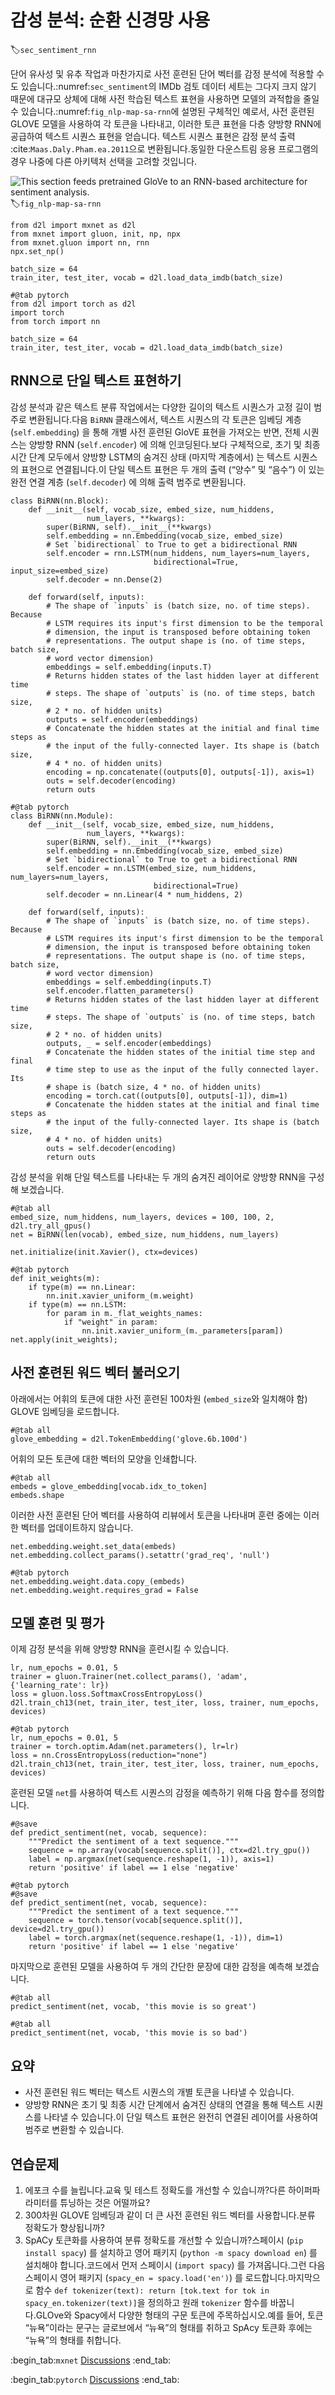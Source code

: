 # 감성 분석: 순환 신경망 사용
:label:`sec_sentiment_rnn`

단어 유사성 및 유추 작업과 마찬가지로 사전 훈련된 단어 벡터를 감정 분석에 적용할 수도 있습니다.:numref:`sec_sentiment`의 IMDb 검토 데이터 세트는 그다지 크지 않기 때문에 대규모 상체에 대해 사전 학습된 텍스트 표현을 사용하면 모델의 과적합을 줄일 수 있습니다.:numref:`fig_nlp-map-sa-rnn`에 설명된 구체적인 예로서, 사전 훈련된 GLOVE 모델을 사용하여 각 토큰을 나타내고, 이러한 토큰 표현을 다층 양방향 RNN에 공급하여 텍스트 시퀀스 표현을 얻습니다. 텍스트 시퀀스 표현은 감정 분석 출력 :cite:`Maas.Daly.Pham.ea.2011`으로 변환됩니다.동일한 다운스트림 응용 프로그램의 경우 나중에 다른 아키텍처 선택을 고려할 것입니다. 

![This section feeds pretrained GloVe to an RNN-based architecture for sentiment analysis.](../img/nlp-map-sa-rnn.svg)
:label:`fig_nlp-map-sa-rnn`

```{.python .input}
from d2l import mxnet as d2l
from mxnet import gluon, init, np, npx
from mxnet.gluon import nn, rnn
npx.set_np()

batch_size = 64
train_iter, test_iter, vocab = d2l.load_data_imdb(batch_size)
```

```{.python .input}
#@tab pytorch
from d2l import torch as d2l
import torch
from torch import nn

batch_size = 64
train_iter, test_iter, vocab = d2l.load_data_imdb(batch_size)
```

## RNN으로 단일 텍스트 표현하기

감성 분석과 같은 텍스트 분류 작업에서는 다양한 길이의 텍스트 시퀀스가 고정 길이 범주로 변환됩니다.다음 `BiRNN` 클래스에서, 텍스트 시퀀스의 각 토큰은 임베딩 계층 (`self.embedding`) 을 통해 개별 사전 훈련된 GloVE 표현을 가져오는 반면, 전체 시퀀스는 양방향 RNN (`self.encoder`) 에 의해 인코딩된다.보다 구체적으로, 초기 및 최종 시간 단계 모두에서 양방향 LSTM의 숨겨진 상태 (마지막 계층에서) 는 텍스트 시퀀스의 표현으로 연결됩니다.이 단일 텍스트 표현은 두 개의 출력 (“양수” 및 “음수”) 이 있는 완전 연결 계층 (`self.decoder`) 에 의해 출력 범주로 변환됩니다.

```{.python .input}
class BiRNN(nn.Block):
    def __init__(self, vocab_size, embed_size, num_hiddens,
                 num_layers, **kwargs):
        super(BiRNN, self).__init__(**kwargs)
        self.embedding = nn.Embedding(vocab_size, embed_size)
        # Set `bidirectional` to True to get a bidirectional RNN
        self.encoder = rnn.LSTM(num_hiddens, num_layers=num_layers,
                                bidirectional=True, input_size=embed_size)
        self.decoder = nn.Dense(2)

    def forward(self, inputs):
        # The shape of `inputs` is (batch size, no. of time steps). Because
        # LSTM requires its input's first dimension to be the temporal
        # dimension, the input is transposed before obtaining token
        # representations. The output shape is (no. of time steps, batch size,
        # word vector dimension)
        embeddings = self.embedding(inputs.T)
        # Returns hidden states of the last hidden layer at different time
        # steps. The shape of `outputs` is (no. of time steps, batch size,
        # 2 * no. of hidden units)
        outputs = self.encoder(embeddings)
        # Concatenate the hidden states at the initial and final time steps as
        # the input of the fully-connected layer. Its shape is (batch size,
        # 4 * no. of hidden units)
        encoding = np.concatenate((outputs[0], outputs[-1]), axis=1)
        outs = self.decoder(encoding)
        return outs
```

```{.python .input}
#@tab pytorch
class BiRNN(nn.Module):
    def __init__(self, vocab_size, embed_size, num_hiddens,
                 num_layers, **kwargs):
        super(BiRNN, self).__init__(**kwargs)
        self.embedding = nn.Embedding(vocab_size, embed_size)
        # Set `bidirectional` to True to get a bidirectional RNN
        self.encoder = nn.LSTM(embed_size, num_hiddens, num_layers=num_layers,
                                bidirectional=True)
        self.decoder = nn.Linear(4 * num_hiddens, 2)

    def forward(self, inputs):
        # The shape of `inputs` is (batch size, no. of time steps). Because
        # LSTM requires its input's first dimension to be the temporal
        # dimension, the input is transposed before obtaining token
        # representations. The output shape is (no. of time steps, batch size,
        # word vector dimension)
        embeddings = self.embedding(inputs.T)
        self.encoder.flatten_parameters()
        # Returns hidden states of the last hidden layer at different time
        # steps. The shape of `outputs` is (no. of time steps, batch size,
        # 2 * no. of hidden units)
        outputs, _ = self.encoder(embeddings)
        # Concatenate the hidden states of the initial time step and final
        # time step to use as the input of the fully connected layer. Its
        # shape is (batch size, 4 * no. of hidden units)
        encoding = torch.cat((outputs[0], outputs[-1]), dim=1)
        # Concatenate the hidden states at the initial and final time steps as
        # the input of the fully-connected layer. Its shape is (batch size,
        # 4 * no. of hidden units)
        outs = self.decoder(encoding)
        return outs
```

감성 분석을 위해 단일 텍스트를 나타내는 두 개의 숨겨진 레이어로 양방향 RNN을 구성해 보겠습니다.

```{.python .input}
#@tab all
embed_size, num_hiddens, num_layers, devices = 100, 100, 2, d2l.try_all_gpus()
net = BiRNN(len(vocab), embed_size, num_hiddens, num_layers)
```

```{.python .input}
net.initialize(init.Xavier(), ctx=devices)
```

```{.python .input}
#@tab pytorch
def init_weights(m):
    if type(m) == nn.Linear:
        nn.init.xavier_uniform_(m.weight)
    if type(m) == nn.LSTM:
        for param in m._flat_weights_names:
            if "weight" in param:
                nn.init.xavier_uniform_(m._parameters[param])
net.apply(init_weights);
```

## 사전 훈련된 워드 벡터 불러오기

아래에서는 어휘의 토큰에 대한 사전 훈련된 100차원 (`embed_size`와 일치해야 함) GLOVE 임베딩을 로드합니다.

```{.python .input}
#@tab all
glove_embedding = d2l.TokenEmbedding('glove.6b.100d')
```

어휘의 모든 토큰에 대한 벡터의 모양을 인쇄합니다.

```{.python .input}
#@tab all
embeds = glove_embedding[vocab.idx_to_token]
embeds.shape
```

이러한 사전 훈련된 단어 벡터를 사용하여 리뷰에서 토큰을 나타내며 훈련 중에는 이러한 벡터를 업데이트하지 않습니다.

```{.python .input}
net.embedding.weight.set_data(embeds)
net.embedding.collect_params().setattr('grad_req', 'null')
```

```{.python .input}
#@tab pytorch
net.embedding.weight.data.copy_(embeds)
net.embedding.weight.requires_grad = False
```

## 모델 훈련 및 평가

이제 감정 분석을 위해 양방향 RNN을 훈련시킬 수 있습니다.

```{.python .input}
lr, num_epochs = 0.01, 5
trainer = gluon.Trainer(net.collect_params(), 'adam', {'learning_rate': lr})
loss = gluon.loss.SoftmaxCrossEntropyLoss()
d2l.train_ch13(net, train_iter, test_iter, loss, trainer, num_epochs, devices)
```

```{.python .input}
#@tab pytorch
lr, num_epochs = 0.01, 5
trainer = torch.optim.Adam(net.parameters(), lr=lr)
loss = nn.CrossEntropyLoss(reduction="none")
d2l.train_ch13(net, train_iter, test_iter, loss, trainer, num_epochs, devices)
```

훈련된 모델 `net`를 사용하여 텍스트 시퀀스의 감정을 예측하기 위해 다음 함수를 정의합니다.

```{.python .input}
#@save
def predict_sentiment(net, vocab, sequence):
    """Predict the sentiment of a text sequence."""
    sequence = np.array(vocab[sequence.split()], ctx=d2l.try_gpu())
    label = np.argmax(net(sequence.reshape(1, -1)), axis=1)
    return 'positive' if label == 1 else 'negative'
```

```{.python .input}
#@tab pytorch
#@save
def predict_sentiment(net, vocab, sequence):
    """Predict the sentiment of a text sequence."""
    sequence = torch.tensor(vocab[sequence.split()], device=d2l.try_gpu())
    label = torch.argmax(net(sequence.reshape(1, -1)), dim=1)
    return 'positive' if label == 1 else 'negative'
```

마지막으로 훈련된 모델을 사용하여 두 개의 간단한 문장에 대한 감정을 예측해 보겠습니다.

```{.python .input}
#@tab all
predict_sentiment(net, vocab, 'this movie is so great')
```

```{.python .input}
#@tab all
predict_sentiment(net, vocab, 'this movie is so bad')
```

## 요약

* 사전 훈련된 워드 벡터는 텍스트 시퀀스의 개별 토큰을 나타낼 수 있습니다.
* 양방향 RNN은 초기 및 최종 시간 단계에서 숨겨진 상태의 연결을 통해 텍스트 시퀀스를 나타낼 수 있습니다.이 단일 텍스트 표현은 완전히 연결된 레이어를 사용하여 범주로 변환할 수 있습니다.

## 연습문제

1. 에포크 수를 늘립니다.교육 및 테스트 정확도를 개선할 수 있습니까?다른 하이퍼파라미터를 튜닝하는 것은 어떨까요?
1. 300차원 GLOVE 임베딩과 같이 더 큰 사전 훈련된 워드 벡터를 사용합니다.분류 정확도가 향상됩니까?
1. SpACy 토큰화를 사용하여 분류 정확도를 개선할 수 있습니까?스페이시 (`pip install spacy`) 를 설치하고 영어 패키지 (`python -m spacy download en`) 를 설치해야 합니다.코드에서 먼저 스페이시 (`import spacy`) 를 가져옵니다.그런 다음 스페이시 영어 패키지 (`spacy_en = spacy.load('en')`) 를 로드합니다.마지막으로 함수 `def tokenizer(text): return [tok.text for tok in spacy_en.tokenizer(text)]`을 정의하고 원래 `tokenizer` 함수를 바꿉니다.GLOve와 Spacy에서 다양한 형태의 구문 토큰에 주목하십시오.예를 들어, 토큰 “뉴욕”이라는 문구는 글로브에서 “뉴욕”의 형태를 취하고 SpAcy 토큰화 후에는 “뉴욕”의 형태를 취합니다.

:begin_tab:`mxnet`
[Discussions](https://discuss.d2l.ai/t/392)
:end_tab:

:begin_tab:`pytorch`
[Discussions](https://discuss.d2l.ai/t/1424)
:end_tab:
